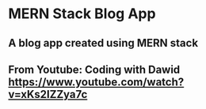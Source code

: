 # MERN Stack Blog App

## A blog app created using MERN stack 
## From Youtube: Coding with Dawid https://www.youtube.com/watch?v=xKs2IZZya7c